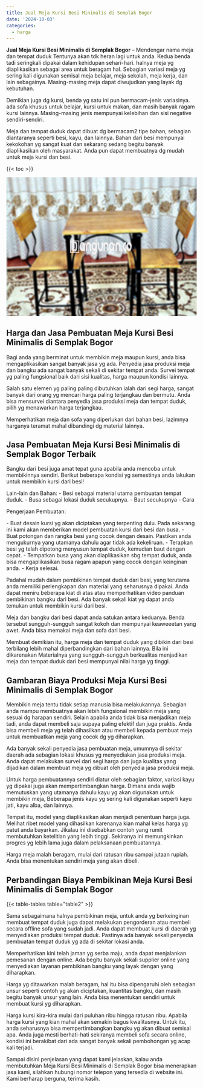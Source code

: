 ```yaml
---
title: Jual Meja Kursi Besi Minimalis di Semplak Bogor
date: '2024-10-03'
categories:
  - harga
---
```


**Jual Meja Kursi Besi Minimalis di Semplak Bogor** – Mendengar nama meja dan tempat duduk Tentunya akan tdk heran lagi untuk anda. Kedua benda tadi seringkali dipakai dalam kehidupan sehari-hari. halnya meja yg diaplikasikan sebagai area untuk beragam hal. Sebagian variasi meja yg sering kali digunakan semisal meja belajar, meja sekolah, meja kerja, dan lain sebagainya. Masing-masing meja dapat diwujudkan yang layak dg kebutuhan.

Demikian juga dg kursi, benda yg satu ini pun bermacam-jenis variasinya. ada sofa khusus untuk belajar, kursi untuk makan, dan masih banyak ragam kursi lainnya. Masing-masing jenis mempunyai kelebihan dan sisi negative sendiri-sendiri.

Meja dan tempat duduk dapat dibuat dg bermacam2 tipe bahan, sebagian diantaranya seperti besi, kayu, dan lainnya. Bahan dari besi mempunyai kekokohan yg sangat kuat dan sekarang sedang begitu banyak diaplikasikan oleh masyarakat. Anda pun dapat membuatnya dg mudah untuk meja kursi dan besi.

{{< toc >}}

![Jual Meja Kursi Besi Minimalis di Semplak Bogor](/images/jual-meja-besi-murah08.png)

## Harga dan Jasa Pembuatan Meja Kursi Besi Minimalis di Semplak Bogor

Bagi anda yang berminat untuk membikin meja maupun kursi, anda bisa mengaplikasikan sangat banyak jasa yg ada. Penyedia jasa produksi meja dan bangku ada sangat banyak sekali di sekitar tempat anda. Survei tempat yg paling fungsional baik dari sisi kualitas, harga maupun kondisi lainnya.

Salah satu elemen yg paling paling dibutuhkan ialah dari segi harga, sangat banyak dari orang yg mencari harga paling terjangkau dan bermutu. Anda bisa mensurvei diantara penyedia jasa produksi meja dan tempat duduk, pilih yg menawarkan harga terjangkau.

Memperhatikan meja dan sofa yang diperlukan dari bahan besi, lazimnya harganya teramat mahal dibandingi dg material lainnya.

## Jasa Pembuatan Meja Kursi Besi Minimalis di Semplak Bogor Terbaik

Bangku dari besi juga amat tepat guna apabila anda mencoba untuk membikinnya sendiri. Berikut beberapa kondisi yg semestinya anda lakukan untuk membikin kursi dari besi!

Lain-lain dan Bahan: - Besi sebagai material utama pembuatan tempat duduk. - Busa sebagai lokasi duduk secukupnya. - Baut secukupnya - Cara

Pengerjaan Pembuatan:

\- Buat desain kursi yg akan diciptakan yang terpenting dulu. Pada sekarang ini kami akan memberikan model pembuatan kursi dari besi dan busa. - Buat potongan dan rangka besi yang cocok dengan desain. Pastikan anda mengukurnya yang utamanya dahulu agar tidak ada kekeliruan. - Terapkan besi yg telah dipotong menyusun tempat duduk, kemudian baut dengan cepat. - Tempatkan busa yang akan diaplikasikan sbg tempat duduk, anda bisa mengaplikasikan busa ragam apapun yang cocok dengan keinginan anda. - Kerja selesai.

Padahal mudah dalam pembikinan tempat duduk dari besi, yang terutama anda memiliki perlengkapan dan material yang seharusnya dipakai. Anda dapat meniru beberapa kiat di atas atau memperhatikan video panduan pembikinan bangku dari besi. Ada banyak sekali kiat yg dapat anda temukan untuk membikin kursi dari besi.

Meja dan bangku dari besi dapat anda satukan antara keduanya. Benda tersebut sungguh-sungguh sangat kokoh dan mempunyai keaweeetan yang awet. Anda bisa memakai meja dan sofa dari besi.

Membuat demikian itu, harga meja dan tempat duduk yang dibikin dari besi terbilang lebih mahal diperbandingkan dari bahan lainnya. Bila ini dikarenakan Materialnya yang sungguh-sungguh berkualitas menjadikan meja dan tempat duduk dari besi mempunyai nilai harga yg tinggi.

## Gambaran Biaya Produksi Meja Kursi Besi Minimalis di Semplak Bogor

Membikin meja tentu tidak setiap manusia bisa melakukannya. Sebagian anda mampu membuatnya akan lebih fungsional membikin meja yang sesuai dg harapan sendiri. Selain apabila anda tidak bisa menjadikan meja tadi, anda dapat membeli saja supaya paling efektif dan juga praktis. Anda bisa membeli meja yg telah dihasilkan atau membeli kepada pembuat meja untuk membuatkan meja yang cocok dg yg diharapkan.

Ada banyak sekali penyedia jasa pembuatan meja, umumnya di sekitar daerah ada sebagian lokasi khusus yg menyediakan jasa produksi meja. Anda dapat melakukan survei dari segi harga dan juga kualitas yang dijadikan dalam membuat meja yg dibuat oleh penyedia jasa produksi meja.

Untuk harga pembuatannya sendiri diatur oleh sebagian faktor, variasi kayu yg dipakai juga akan mempertimbangkan harga. Dimana anda wajib memutuskan yang utamanya dahulu kayu yg akan digunakan untuk membikin meja, Beberapa jenis kayu yg sering kali digunakan seperti kayu jati, kayu alba, dan lainnya.

Tempat itu, model yang diaplikasikan akan menjadi penentuan harga juga. Melihat ribet model yang dihasilkan karenanya kian mahal kelas harga yg patut anda bayarkan. Jikalau ini disebabkan contoh yang rumit membutuhkan ketelitian yang lebih tinggi. Sekiranya ini memungkinkan progres yg lebih lama juga dalam pelaksanaan pembuatannya.

Harga meja malah beragam, mulai dari ratusan ribu sampai jutaan rupiah. Anda bisa menentukan sendiri meja yang akan dibeli.

## Perbandingan Biaya Pembikinan Meja Kursi Besi Minimalis di Semplak Bogor

{{< table-tables table="table2" >}}

Sama sebagaimana halnya pembikinan meja, untuk anda yg berkeinginan membuat tempat duduk juga dapat melakukan pengorderan atau membeli secara offline sofa yang sudah jadi. Anda dapat membuat kursi di daerah yg menyediakan produksi tempat duduk. Pastinya ada banyak sekali penyedia pembuatan tempat duduk yg ada di sekitar lokasi anda.

Memperhatikan kini telah jaman yg serba maju, anda dapat menjalankan pemesanan dengan online. Ada begitu banyak sekali supplier online yang menyediakan layanan pembikinan bangku yang layak dengan yang diharapkan.

Harga yg ditawarkan malah beragam, hal itu bisa dipengaruhi oleh sebagian unsur seperti contoh yg akan diciptakan, kuantitas bangku, dan masih begitu banyak unsur yang lain. Anda bisa menentukan sendiri untuk membuat kursi yg diharapkan.

Harga kursi kira-kira mulai dari puluhan ribu hingga ratusan ribu. Apabila harga kursi yang kian mahal akan semakin bagus kwalitasnya. Untuk itu, anda seharusnya bisa mempertimbangkan bangku yg akan dibuat semisal apa. Anda juga mesti berhati-hati sekiranya membeli sofa secara online, kondisi ini berakibat dari ada sangat banyak sekali pembohongan yg acap kali terjadi.

Sampai disini penjelasan yang dapat kami jelaskan, kalau anda membutuhkan Meja Kursi Besi Minimalis di Semplak Bogor bisa menerapkan jasa kami, silahkan hubungi nomor telepon yang tersedia di website ini. Kami berharap berguna, terima kasih.
